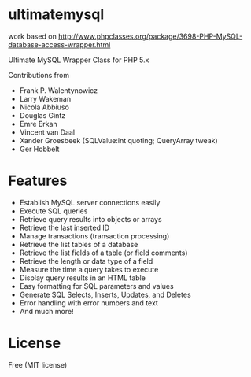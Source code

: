 ultimatemysql
=============

work based on http://www.phpclasses.org/package/3698-PHP-MySQL-database-access-wrapper.html

Ultimate MySQL Wrapper Class for PHP 5.x

Contributions from
- Frank P. Walentynowicz
- Larry Wakeman
- Nicola Abbiuso
- Douglas Gintz
- Emre Erkan
- Vincent van Daal
- Xander Groesbeek   (SQLValue:int quoting; QueryArray tweak)
- Ger Hobbelt

# Features

- Establish MySQL server connections easily
- Execute SQL queries
- Retrieve query results into objects or arrays
- Retrieve the last inserted ID
- Manage transactions (transaction processing)
- Retrieve the list tables of a database
- Retrieve the list fields of a table (or field comments)
- Retrieve the length or data type of a field
- Measure the time a query takes to execute
- Display query results in an HTML table
- Easy formatting for SQL parameters and values
- Generate SQL Selects, Inserts, Updates, and Deletes
- Error handling with error numbers and text
- And much more!

# License

Free (MIT license)

